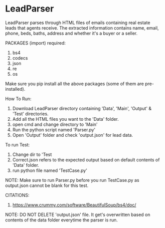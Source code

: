 # LeadParser
LeadParser parses through HTML files of emails containing real estate leads that agents receive. The extracted information contains name, email, phone, beds, baths, address and whether it's a buyer or a seller. 

PACKAGES (import) required:
1. bs4
2. codecs
3. json
4. re
5. os

Make sure you pip install all the above packages (some of them are pre-installed).

How To Run:
1. Download LeadParser directory containing 'Data', 'Main', 'Output' & 'Test' directories.
2. Add all the HTML files you want to the 'Data' folder.
3. open cmd and change directory to 'Main'
4. Run the python script named 'Parser.py'
5. Open 'Output' folder and check 'output.json'  for lead data.

To run Test:
1. Change dir to 'Test
2. Correct.json refers to the expected output based on default contents of 'Data' folder.
3. run python file named 'TestCase.py'

NOTE: Make sure to run Parser.py before you run TestCase.py as output.json cannot be blank for this test. 

CITATIONS:
1. https://www.crummy.com/software/BeautifulSoup/bs4/doc/

NOTE: DO NOT DELETE 'output.json' file. It get's overwritten based on contents of the data folder everytime the parser is run.

 
